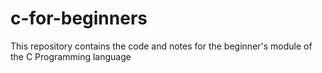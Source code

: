 # c-for-beginners
This repository contains the code and notes for the beginner's module of the C Programming language

